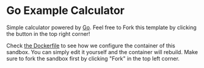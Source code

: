 # Go Example Calculator

Simple calculator powered by [Go](https://go.dev/). Feel free to Fork this template by clicking the button in the top right corner!

Check [the Dockerfile](./.codesandbox/Dockerfile) to see how we configure the container of this sandbox. You can simply edit it yourself and the container will rebuild. Make sure to fork the sandbox first by clicking "Fork" in the top left corner.